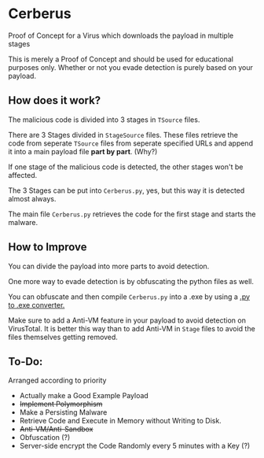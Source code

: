 # Cerberus
Proof of Concept for a Virus which downloads the payload in multiple stages

This is merely a Proof of Concept and should be used for educational purposes only.
Whether or not you evade detection is purely based on your payload.


  

## How does it work?

The malicious code is divided into 3 stages in `TSource` files.

There are 3 Stages divided in `StageSource` files. These files retrieve the code from seperate `TSource` files from seperate specified URLs and append it into a main payload file **part by part**. (Why?)

If one stage of the malicious code is detected, the other stages won't be affected. 

The 3 Stages can be put into `Cerberus.py`, yes, but this way it is detected almost always.

The main file `Cerberus.py` retrieves the code for the first stage and starts the malware.  


## How to Improve

You can divide the payload into more parts to avoid detection.

One more way to evade detection is by obfuscating the python files as well.

You can obfuscate and then compile `Cerberus.py` into a .exe by using a [.py to .exe converter.](https://pypi.org/project/auto-py-to-exe/)

Make sure to add a Anti-VM feature in your payload to avoid detection on VirusTotal. It is better this way than to add Anti-VM in `Stage` files to avoid the files themselves getting removed.

## To-Do:

Arranged according to priority

* Actually make a Good Example Payload
* ~~Implement Polymorphism~~
* Make a Persisting Malware
* Retrieve Code and Execute in Memory without Writing to Disk.
* ~~Anti-VM/Anti-Sandbox~~
* Obfuscation (?)
* Server-side encrypt the Code Randomly every 5 minutes with a Key (?)

